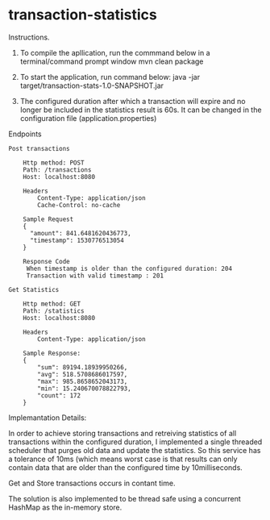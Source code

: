 # transaction-statistics

Instructions.

1. To compile the apllication, run the commmand below in a terminal/command prompt window
	mvn clean package
	
2. To start the application, run command below:
	java -jar target/transaction-stats-1.0-SNAPSHOT.jar
	
3. The configured duration after which a transaction will expire and no longer be included in the statistics result is 60s. It can be changed in the configuration file (application.properties)

Endpoints

	Post transactions

		Http method: POST 
		Path: /transactions
		Host: localhost:8080

		Headers
			Content-Type: application/json
			Cache-Control: no-cache

		Sample Request
		{
		  "amount": 841.6481620436773,
		  "timestamp": 1530776513054
		}

		Response Code
		 When timestamp is older than the configured duration: 204
		 Transaction with valid timestamp : 201
 
 	Get Statistics
	
		Http method: GET
		Path: /statistics
		Host: localhost:8080
		
		Headers
			Content-Type: application/json
			
		Sample Response:
		{
		    "sum": 89194.18939950266,
		    "avg": 518.5708686017597,
		    "max": 985.8658652043173,
		    "min": 15.240670078822793,
		    "count": 172
		}

Implemantation Details:

In order to achieve storing transactions and retreiving statistics of all transactions within the configured duration, I implemented a single threaded scheduler that 
purges old data and update the statistics. So this service has a tolerance of 10ms (which means worst case is that results can only contain data that are older than the configured time by 10milliseconds.

Get and Store transactions occurs in contant time.

The solution is also implemented to be thread safe using a concurrent HashMap as the in-memory store.